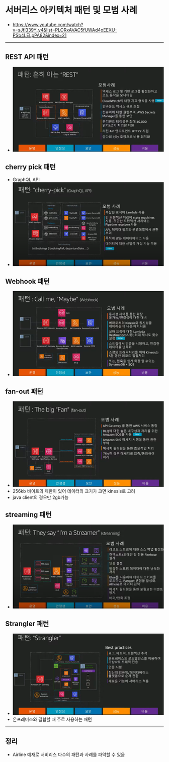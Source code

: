 # 서버리스 아키텍처 패턴 및 모범 사례
- https://www.youtube.com/watch?v=sJfl339Y_y4&list=PLORxAVAC5fUWAd4oEEXU-PSb4LELpPA82&index=21

---

## REST API 패턴
- ![](2021-07-29-16-12-29.png)

## cherry pick 패턴
- GraphQL API
- ![](2021-07-29-16-38-37.png)

## Webhook 패턴
- ![](2021-07-29-16-41-32.png)

## fan-out 패턴
- ![](2021-07-29-17-03-19.png)
- 256kb 바이트의 제한이 있어 데이터의 크기가 크면 kinesis로 고려
- java client의 경우만 2gb가능

## streaming 패턴
- ![](2021-07-29-17-07-12.png)

## Strangler 패턴
- ![](2021-07-29-17-10-10.png)
- 온프레미스와 결합할 때 주로 사용하는 패턴

---

## 정리
- Airline 예재로 서비리스 다수의 패턴과 사례를 파악할 수 있음